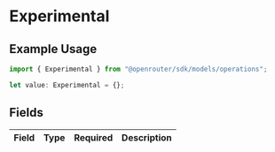 # Experimental

## Example Usage

```typescript
import { Experimental } from "@openrouter/sdk/models/operations";

let value: Experimental = {};
```

## Fields

| Field       | Type        | Required    | Description |
| ----------- | ----------- | ----------- | ----------- |